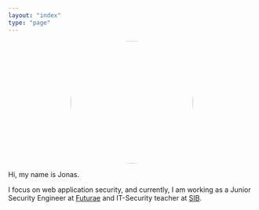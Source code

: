 ```yaml
---
layout: "index"
type: "page"
---
```


<img src="jonas.png" alt="Jonas" width="250" style="display: block; margin: auto; border-radius: 50%;">

Hi, my name is Jonas.

I focus on web application security, and currently, I am working as a Junior Security Engineer at [Futurae](https://futurae.com) and IT-Security teacher at [SIB](https://www.sib.ch/).
